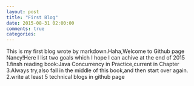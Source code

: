 ```yaml
---
layout: post
title: "First Blog"
date: 2015-08-31 02:00:00
comments: true
categories:
---
```


This is my first blog wrote by markdown.Haha,Welcome to Github page Nancy!Here I list two goals which I hope I can achive at the end of 2015
1.finsh reading book:Java Concurrency in Practice,current in Chapter 3.Always try,also fail in the middle of this book,and then start over again.
2.write at least 5 technical blogs in github page

